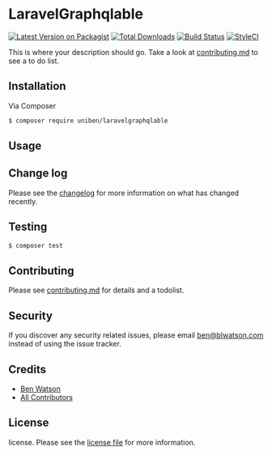 # LaravelGraphqlable

[![Latest Version on Packagist][ico-version]][link-packagist]
[![Total Downloads][ico-downloads]][link-downloads]
[![Build Status][ico-travis]][link-travis]
[![StyleCI][ico-styleci]][link-styleci]

This is where your description should go. Take a look at [contributing.md](contributing.md) to see a to do list.

## Installation

Via Composer

``` bash
$ composer require uniben/laravelgraphqlable
```

## Usage

## Change log

Please see the [changelog](changelog.md) for more information on what has changed recently.

## Testing

``` bash
$ composer test
```

## Contributing

Please see [contributing.md](contributing.md) for details and a todolist.

## Security

If you discover any security related issues, please email ben@blwatson.com instead of using the issue tracker.

## Credits

- [Ben Watson][link-author]
- [All Contributors][link-contributors]

## License

license. Please see the [license file](license.md) for more information.

[ico-version]: https://img.shields.io/packagist/v/uniben/laravelgraphqlable.svg?style=flat-square
[ico-downloads]: https://img.shields.io/packagist/dt/uniben/laravelgraphqlable.svg?style=flat-square
[ico-travis]: https://img.shields.io/travis/uniben/laravelgraphqlable/master.svg?style=flat-square
[ico-styleci]: https://styleci.io/repos/12345678/shield

[link-packagist]: https://packagist.org/packages/uniben/laravelgraphqlable
[link-downloads]: https://packagist.org/packages/uniben/laravelgraphqlable
[link-travis]: https://travis-ci.org/uniben/laravelgraphqlable
[link-styleci]: https://styleci.io/repos/12345678
[link-author]: https://github.com/uniben
[link-contributors]: ../../contributors]